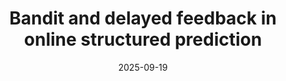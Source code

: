 ---
title: 'Bandit and delayed feedback in online structured prediction'
authors:
- Yuki Shibukawa
- Taira Tsuchiya
- Shinsaku Sakaue
- Kenji Yamanishi
date: '2025-09-19'
publication_types:
- paper-conference
publication: '*Advances in Neural Information Processing Systems (NeurIPS), to appear*'

links:
#- name: Paper
#  url: 'https://openreview.net/forum?id=jHh804fZ5l&referrer=%5Bthe%20profile%20of%20Shinsaku%20Sakaue%5D(%2Fprofile%3Fid%3D~Shinsaku_Sakaue1)'
url_pdf: 'https://arxiv.org/abs/2502.18709'
url_code: ''
url_dataset: ''
url_poster: ''
url_project: ''
url_slides: ''
url_source: ''
url_video: ''
---